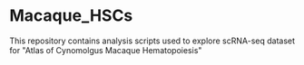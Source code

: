 # Macaque_HSCs
This repository contains analysis scripts used to explore scRNA-seq dataset for "Atlas of Cynomolgus Macaque Hematopoiesis"
